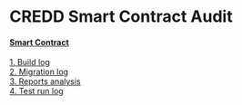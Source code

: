 # CREDD Smart Contract Audit

#### [Smart Contract](https://github.com/ibininja/smartcont/)

[1. Build log](./audit/1_build_log.md)  
[2. Migration log](./audit/2_migration_log.md)  
[3. Reports analysis](./audit/3_reports_analysis.md)  
[4. Test run log](./audit/4_tests_running.md)  